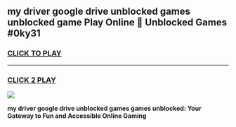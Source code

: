 
## my driver google drive unblocked games unblocked game Play Online 👋 Unblocked Games #0ky31
<h3>
<a href="https://premium.freeplayer.one?title=my_driver_google_drive_unblocked_games&ref=21F">CLICK TO PLAY</a></h3>
<hr>

<h3>
<a href="https://premium.freeplayer.one?title=my_driver_google_drive_unblocked_games&ref=21F">CLICK 2 PLAY</a>
  
</h3>

<a href="https://premium.freeplayer.one?title=my_driver_google_drive_unblocked_games&ref=21F/"><img src="https://clearcache.store/games.png"></a>


**my driver google drive unblocked games games unblocked: Your Gateway to Fun and Accessible Online Gaming**

